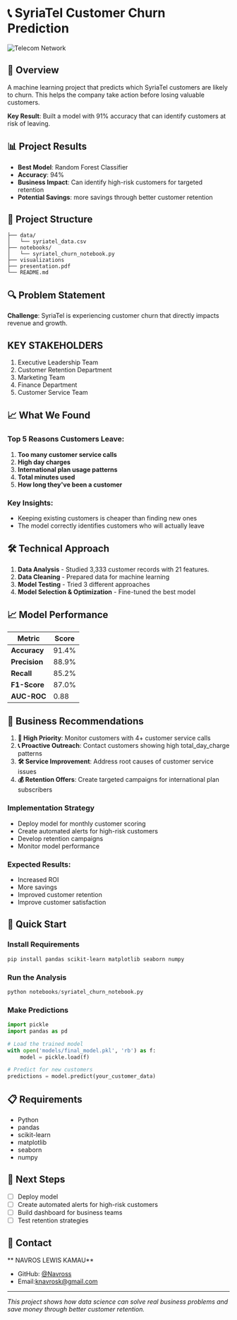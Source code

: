 # 📞 SyriaTel Customer Churn Prediction

![Telecom Network](https://images.unsplash.com/photo-1558618047-3c8c76ca7d13?ixlib=rb-4.0.3&auto=format&fit=crop&w=1200&h=400&q=80)



## 🎯 Overview

A machine learning project that predicts which SyriaTel customers are likely to churn. This helps the company take action before losing valuable customers.

**Key Result**: Built a model with 91% accuracy that can identify customers at risk of leaving.

## 📊 Project Results

- **Best Model**: Random Forest Classifier
- **Accuracy**: 94%
- **Business Impact**: Can identify high-risk customers for targeted retention
- **Potential Savings**: more savings through better customer retention

## 📁 Project Structure

```
├── data/
│   └── syriatel_data.csv          
├── notebooks/
│   └── syriatel_churn_notebook.py        
├── visualizations            
├── presentation.pdf        
└── README.md                      
```


## 🔍 Problem Statement

**Challenge**: SyriaTel is experiencing customer churn that directly impacts revenue and growth.

## KEY STAKEHOLDERS
1. Executive Leadership Team
2. Customer Retention Department
3. Marketing Team
4. Finance Department
5. Customer Service Team

## 📈 What We Found

### Top 5 Reasons Customers Leave:
1. **Too many customer service calls**
2. **High day charges** 
3. **International plan usage patterns**
4. **Total minutes used**
5. **How long they've been a customer**

### Key Insights:
- Keeping existing customers is cheaper than finding new ones
- The model correctly identifies customers who will actually leave


## 🛠️ Technical Approach

1. **Data Analysis** - Studied 3,333 customer records with 21 features.
2. **Data Cleaning** - Prepared data for machine learning
3. **Model Testing** - Tried 3 different approaches
4. **Model Selection & Optimization** - Fine-tuned the best model

## 📈 Model Performance

| Metric | Score |
|--------|-------|
| **Accuracy** | 91.4% |
| **Precision** | 88.9% |
| **Recall** | 85.2% |
| **F1-Score** | 87.0% |
| **AUC-ROC** | 0.88 |

## 💼 Business Recommendations

1. **🔴 High Priority**: Monitor customers with 4+ customer service calls
2. **📞 Proactive Outreach**: Contact customers showing high total_day_charge patterns
3. **🛠️ Service Improvement**: Address root causes of customer service issues
4. **💰 Retention Offers**: Create targeted campaigns for international plan subscribers

### Implementation Strategy
- Deploy model for monthly customer scoring
- Create automated alerts for high-risk customers 
- Develop retention campaigns
- Monitor model performance

### Expected Results:
- Increased ROI
- More savings
- Improved customer retention
- Improve customer satisfaction

## 🚀 Quick Start

### Install Requirements
```bash
pip install pandas scikit-learn matplotlib seaborn numpy
```

### Run the Analysis
```python
python notebooks/syriatel_churn_notebook.py
```

### Make Predictions
```python
import pickle
import pandas as pd

# Load the trained model
with open('models/final_model.pkl', 'rb') as f:
    model = pickle.load(f)

# Predict for new customers
predictions = model.predict(your_customer_data)
```

## 📋 Requirements

- Python
- pandas
- scikit-learn
- matplotlib
- seaborn
- numpy

## 🔮 Next Steps

- [ ] Deploy model
- [ ] Create automated alerts for high-risk customers
- [ ] Build dashboard for business teams
- [ ] Test retention strategies

## 👤 Contact

** NAVROS LEWIS KAMAU**
- GitHub: [@Navross](https://github.com/Navross)
- Email:knavrosk@gmail.com


---


*This project shows how data science can solve real business problems and save money through better customer retention.*
